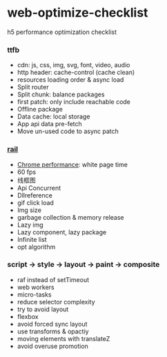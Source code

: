# web-optimize-checklist
h5 performance optimization checklist


### ttfb
* cdn: js, css, img, svg, font, video, audio
* http header: cache-control (cache clean)
* resources loading order & async load
* Split router
* Split chunk: balance packages
* first patch: only include reachable code
* Offline package
* Data cache: local storage
* App api data pre-fetch
* Move un-used code to async patch

### [rail](https://developers.google.com/web/fundamentals/performance/rail)
* [Chrome performance](https://developers.google.com/web/tools/chrome-devtools/evaluate-performance/): white page time
* 60 fps
* 线框图
* Api Concurrent
* Dllreference
* gif click load
* Img size
* garbage collection & memory release
* Lazy img
* Lazy component, lazy package
* Infinite list
* opt algorithm

### script -> style -> layout -> paint -> composite
* raf instead of setTimeout
* web workers
* micro-tasks
* reduce selector complexity
* try to avoid layout
* flexbox
* avoid forced sync layout
* use transforms & opactiy
* moving elements with translateZ
* avoid overuse promotion
